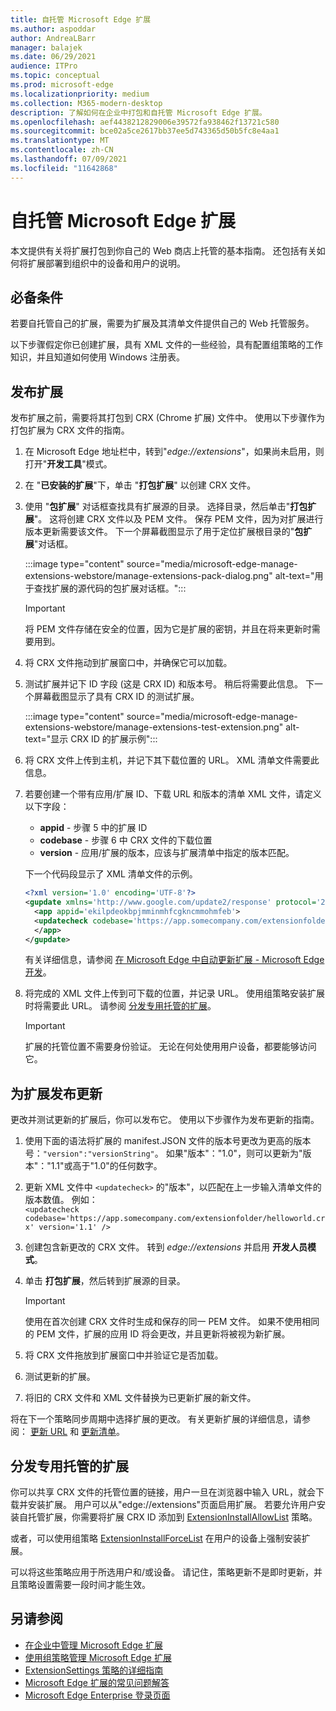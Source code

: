 ```yaml
---
title: 自托管 Microsoft Edge 扩展
ms.author: aspoddar
author: AndreaLBarr
manager: balajek
ms.date: 06/29/2021
audience: ITPro
ms.topic: conceptual
ms.prod: microsoft-edge
ms.localizationpriority: medium
ms.collection: M365-modern-desktop
description: 了解如何在企业中打包和自托管 Microsoft Edge 扩展。
ms.openlocfilehash: aef4438212829006e39572fa938462f13721c580
ms.sourcegitcommit: bce02a5ce2617bb37ee5d743365d50b5fc8e4aa1
ms.translationtype: MT
ms.contentlocale: zh-CN
ms.lasthandoff: 07/09/2021
ms.locfileid: "11642868"
---
```

# <a name="self-host-microsoft-edge-extensions"></a>自托管 Microsoft Edge 扩展

本文提供有关将扩展打包到你自己的 Web 商店上托管的基本指南。 还包括有关如何将扩展部署到组织中的设备和用户的说明。

## <a name="prerequisites"></a>必备条件

若要自托管自己的扩展，需要为扩展及其清单文件提供自己的 Web 托管服务。

 以下步骤假定你已创建扩展，具有 XML 文件的一些经验，具有配置组策略的工作知识，并且知道如何使用 Windows 注册表。

## <a name="publish-an-extension"></a>发布扩展

发布扩展之前，需要将其打包到 CRX (Chrome 扩展) 文件中。 使用以下步骤作为打包扩展为 CRX 文件的指南。

1. 在 Microsoft Edge 地址栏中，转到"*edge://extensions*"，如果尚未启用，则打开"**开发工具**"模式。
2. 在 "**已安装的扩展**"下，单击 "**打包扩展**" 以创建 CRX 文件。
3. 使用 "**包扩展**" 对话框查找具有扩展源的目录。 选择目录，然后单击"**打包扩展**"。  这将创建 CRX 文件以及 PEM 文件。 保存 PEM 文件，因为对扩展进行版本更新需要该文件。 下一个屏幕截图显示了用于定位扩展根目录的"**包扩展**"对话框。

   :::image type="content" source="media/microsoft-edge-manage-extensions-webstore/manage-extensions-pack-dialog.png" alt-text="用于查找扩展的源代码的包扩展对话框。":::

   > [!IMPORTANT]
   > 将 PEM 文件存储在安全的位置，因为它是扩展的密钥，并且在将来更新时需要用到。

4. 将 CRX 文件拖动到扩展窗口中，并确保它可以加载。
5. 测试扩展并记下 ID 字段 (这是 CRX ID) 和版本号。 稍后将需要此信息。 下一个屏幕截图显示了具有 CRX ID 的测试扩展。

   :::image type="content" source="media/microsoft-edge-manage-extensions-webstore/manage-extensions-test-extension.png" alt-text="显示 CRX ID 的扩展示例":::

6. 将 CRX 文件上传到主机，并记下其下载位置的 URL。 XML 清单文件需要此信息。
7. 若要创建一个带有应用/扩展 ID、下载 URL 和版本的清单 XML 文件，请定义以下字段：  

   - **appid** - 步骤 5 中的扩展 ID
   - **codebase** - 步骤 6 中 CRX 文件的下载位置
   - **version** - 应用/扩展的版本，应该与扩展清单中指定的版本匹配。

   下一个代码段显示了 XML 清单文件的示例。

   ```xml
   <?xml version='1.0' encoding='UTF-8'?> 
   <gupdate xmlns='http://www.google.com/update2/response' protocol='2.0'> 
     <app appid='ekilpdeokbpjmminmhfcgkncmmohmfeb'> 
     <updatecheck codebase='https://app.somecompany.com/extensionfolder/helloworld.crx' version='1.0' /> 
     </app> 
   </gupdate> 
   ```

   有关详细信息，请参阅 [在 Microsoft Edge 中自动更新扩展 - Microsoft Edge 开发](/microsoft-edge/extensions-chromium/enterprise/auto-update)。

8. 将完成的 XML 文件上传到可下载的位置，并记录 URL。 使用组策略安装扩展时将需要此 URL。 请参阅 [分发专用托管的扩展](#distribute-a-privately-hosted-extension)。

   > [!IMPORTANT]
   > 扩展的托管位置不需要身份验证。 无论在何处使用用户设备，都要能够访问它。

## <a name="publish-updates-to-an-extension"></a>为扩展发布更新

更改并测试更新的扩展后，你可以发布它。 使用以下步骤作为发布更新的指南。

1. 使用下面的语法将扩展的 manifest.JSON 文件的版本号更改为更高的版本号：`"version":"versionString"`。 如果"版本"："1.0"，则可以更新为"版本"："1.1"或高于"1.0"的任何数字。
2. 更新 XML 文件中 `<updatecheck>` 的"版本"，以匹配在上一步输入清单文件的版本数值。 例如：<br>`<updatecheck codebase='https://app.somecompany.com/extensionfolder/helloworld.crx' version='1.1' />`
3. 创建包含新更改的 CRX 文件。 转到 *edge://extensions* 并启用 **开发人员模式**。
4. 单击 **打包扩展**，然后转到扩展源的目录。

   > [!IMPORTANT]
   > 使用在首次创建 CRX 文件时生成和保存的同一 PEM 文件。 如果不使用相同的 PEM 文件，扩展的应用 ID 将会更改，并且更新将被视为新扩展。

5. 将 CRX 文件拖放到扩展窗口中并验证它是否加载。
6. 测试更新的扩展。
7. 将旧的 CRX 文件和 XML 文件替换为已更新扩展的新文件。

将在下一个策略同步周期中选择扩展的更改。 有关更新扩展的详细信息，请参阅： [更新 URL](/microsoft-edge/extensions-chromium/enterprise/auto-update#update-url) 和 [更新清单](/microsoft-edge/extensions-chromium/enterprise/auto-update#updated-manifest)。

## <a name="distribute-a-privately-hosted-extension"></a>分发专用托管的扩展

你可以共享 CRX 文件的托管位置的链接，用户一旦在浏览器中输入 URL，就会下载并安装扩展。 用户可以从"edge://extensions"页面启用扩展。 若要允许用户安装自托管扩展，你需要将扩展 CRX ID 添加到 [ExtensionInstallAllowList](/deployedge/microsoft-edge-policies#extensioninstallallowlist) 策略。

或者，可以使用组策略 [ExtensionInstallForceList](/deployedge/microsoft-edge-manage-extensions-policies#force-install-an-extension) 在用户的设备上强制安装扩展。

可以将这些策略应用于所选用户和/或设备。 请记住，策略更新不是即时更新，并且策略设置需要一段时间才能生效。

## <a name="see-also"></a>另请参阅

- [在企业中管理 Microsoft Edge 扩展](microsoft-edge-manage-extensions.md)
- [使用组策略管理 Microsoft Edge 扩展](microsoft-edge-manage-extensions-policies.md)
- [ExtensionSettings 策略的详细指南](microsoft-edge-manage-extensions-ref-guide.md)
- [Microsoft Edge 扩展的常见问题解答](microsoft-edge-manage-extensions-faq.md)
- [Microsoft Edge Enterprise 登录页面](https://aka.ms/EdgeEnterprise)
